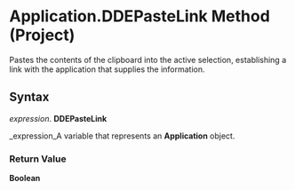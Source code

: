 
# Application.DDEPasteLink Method (Project)

Pastes the contents of the clipboard into the active selection, establishing a link with the application that supplies the information.


## Syntax

 _expression_. **DDEPasteLink**

 _expression_A variable that represents an  **Application** object.


### Return Value

 **Boolean**

